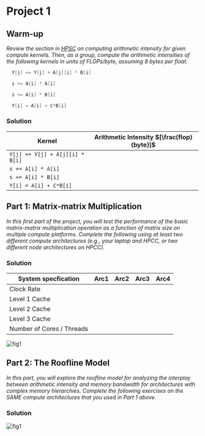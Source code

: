 # Project 1

## Warm-up

*Review the section in [HPSC](../assets/EijkhoutIntroToHPC2020.pdf) on computing arithmetic intensity for given compute kernels. 
Then, as a group, compute the arithmetic intensities of the following kernels in units of FLOPs/byte, assuming 8 bytes per float.*

```C
  Y[j] += Y[j] + A[j][i] * B[i]
```

```C
  s += A[i] * A[i]
```

```C
  s += A[i] * B[i]
```

```C
  Y[i] = A[i] + C*B[i]
```

### Solution

| Kernel      | Arithmetic Intensity $[\frac{flop}{byte}]$|
| ----------- | ----------- |
| `Y[j] += Y[j] + A[j][i] * B[i]`      |        |
| `s += A[i] * A[i]`   |         |
| `s += A[i] * B[i]`   |         |
| `Y[i] = A[i] + C*B[i]`   |        |

## Part 1: Matrix-matrix Multiplication

*In this first part of the project, you will test the performance of the basic matrix-matrix multiplication operation as a function of matrix size on multiple compute platforms. Complete the following using at least two different compute architectures (e.g., your laptop and HPCC, or two different node architectures on HPCC).*

### Solution

| System specfication | Arc1  | Arc2  | Arc3  | Arc4  |
| ----------- | --------- | ---- | ---- | ----- |
| Clock Rate  |  |  |  |  |
| Level 1 Cache |  |  |  |  |
| Level 2 Cache |  |  |   |  |
| Level 3 Cache |  |  |  |  |
| Number of Cores / Threads |  |  |  |  |

![fig1](./image.png)

## Part 2: The Roofline Model 

*In this part, you will explore the roofline model for analyzing the interplay between arithmetic intensity and memory bandwidth for architectures with complex memory hierarchies. Complete the following exercises on the _SAME_ compute architectures that you used in Part 1 above.*

### Solution

![fig1](./image.png)